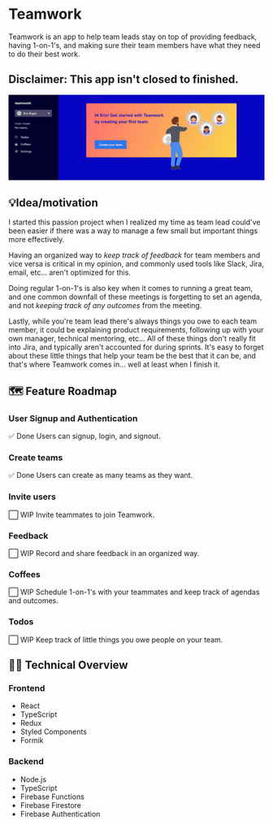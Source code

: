 # Teamwork
Teamwork is an app to help team leads stay on top of providing feedback, having 1-on-1's, and making sure their team members have what they need to do their best work.

## Disclaimer: This app isn't closed to finished.

![Teamwork dashboard](/public/teamwork-dashboard.jpg)

## 💡Idea/motivation
I started this passion project when I realized my time as team lead
could've been easier if there was a way to manage a few small
but important things more effectively.
      
Having an organized way to *keep track of feedback* for team members
and vice versa is critical in my opinion, and commonly used tools
like Slack, Jira, email, etc... aren't optimized for this.
      
Doing regular 1-on-1's is also key when it comes to running a great
team, and one common downfall of these meetings is forgetting to set
an agenda, and not *keeping track of any outcomes* from the meeting.
      
Lastly, while you're team lead there's always things you owe to each
team member, it could be explaining product requirements, following
up with your own manager, technical mentoring, etc... All of these
things don't really fit into Jira, and typically aren't accounted
for during sprints. It's easy to forget about these little things
that help your team be the best that it can be, and that's where
Teamwork comes in... well at least when I finish it.

## 🗺️ Feature Roadmap
### User Signup and Authentication
✅ Done
Users can signup, login, and signout.
### Create teams
✅ Done
Users can create as many teams as they want.
### Invite users
⬜ WIP
Invite teammates to join Teamwork.
### Feedback
⬜ WIP
Record and share feedback in an organized way.
### Coffees
⬜ WIP
Schedule 1-on-1's with your teammates and keep track of agendas and outcomes.
### Todos
⬜ WIP
Keep track of little things you owe people on your team.

## 👨‍💻 Technical Overview

### Frontend
- React
- TypeScript
- Redux
- Styled Components
- Formik

### Backend
- Node.js
- TypeScript
- Firebase Functions
- Firebase Firestore
- Firebase Authentication
